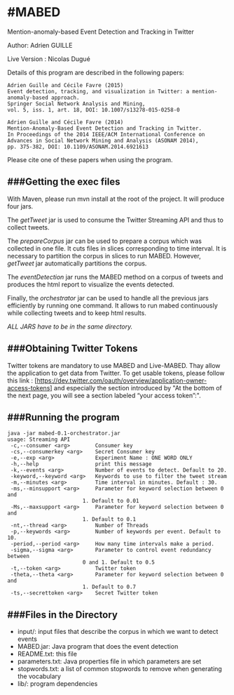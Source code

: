 #MABED
=====

Mention-anomaly-based Event Detection and Tracking in Twitter

Author: Adrien GUILLE

Live Version : Nicolas Dugué

Details of this program are described in the following papers:

	Adrien Guille and Cécile Favre (2015) 
	Event detection, tracking, and visualization in Twitter: a mention-anomaly-based approach.
	Springer Social Network Analysis and Mining,
	vol. 5, iss. 1, art. 18, DOI: 10.1007/s13278-015-0258-0

	Adrien Guille and Cécile Favre (2014) 
	Mention-Anomaly-Based Event Detection and Tracking in Twitter.
	In Proceedings of the 2014 IEEE/ACM International Conference on
	Advances in Social Network Mining and Analysis (ASONAM 2014),
	pp. 375-382, DOI: 10.1109/ASONAM.2014.6921613

Please cite one of these papers when using the program.

###Getting the exec files
----------------------

With Maven, please run 
	mvn install
at the root of the project.
It will produce four jars.

The *getTweet* jar is used to consume the Twitter Streaming API and thus to collect tweets.

The *prepareCorpus* jar can be used to prepare a corpus which was collected in one file. It cuts files in slices corresponding to time interval. It is necessary to partition the corpus in slices to run MABED. However, *getTweet* jar automatically partitions the corpus.

The *eventDetection* jar runs the MABED method on a corpus of tweets and produces the html report to visualize the events detected.

Finally, the *orchestrator* jar can be used to handle all the previous jars efficiently by running one command. It allows to run mabed continuously while collecting tweets and to keep html results.

*ALL JARS have to be in the same directory.*

###Obtaining Twitter Tokens
----------------------

Twitter tokens are mandatory to use MABED and Live-MABED. Thay allow the application to get data from Twitter.
To get usable tokens, please follow this link : [https://dev.twitter.com/oauth/overview/application-owner-access-tokens] and especially the section introduced by "At the bottom of the next page, you will see a section labeled “your access token”:".

###Running the program
----------------------

	java -jar mabed-0.1-orchestrator.jar 
	usage: Streaming API
	 -c,--consumer <arg>        Consumer key
	 -cs,--consumerkey <arg>    Secret Consumer key
	 -e,--exp <arg>             Experiment Name : ONE WORD ONLY
	 -h,--help                  print this message
	 -k,--events <arg>          Number of events to detect. Default to 20.
	 -keyword,--keyword <arg>   Keywords to use to filter the tweet stream
	 -m,--minutes <arg>         Time interval in minutes. Default : 30.
	 -ms,--minsupport <arg>     Parameter for keyword selection between 0 and
		                    1. Default to 0.01
	 -Ms,--maxsupport <arg>     Parameter for keyword selection between 0 and
		                    1. Default to 0.1
	 -nt,--thread <arg>         Number of Threads
	 -p,--keywords <arg>        Number of keywords per event. Default to 10.
	 -period,--period <arg>     How many time intervals make a period.
	 -sigma,--sigma <arg>       Parameter to control event redundancy between
		                    0 and 1. Default to 0.5
	 -t,--token <arg>           Twitter token
	 -theta,--theta <arg>       Parameter for keyword selection between 0 and
		                    1. Default to 0.7
	 -ts,--secrettoken <arg>    Secret Twitter token


###Files in the Directory
----------------------

- input/: input files that describe the corpus in which we want to detect events
- MABED.jar: Java program that does the event detection
- README.txt: this file
- parameters.txt: Java properties file in which parameters are set
- stopwords.txt: a list of common stopwords to remove when generating the vocabulary
- lib/: program dependencies
